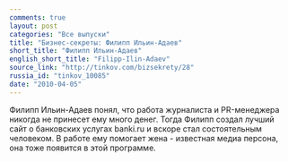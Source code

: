 ```yaml
---
comments: true
layout: post
categories: "Все выпуски"
title: "Бизнес-секреты: Филипп Ильин-Адаев"
short_title: "Филипп Ильин-Адаев"
english_short_title: "Filipp-Ilin-Adaev"
source_link: "http://tinkov.com/bizsekrety/28"
russia_id: "tinkov_10085"
date: "2010-04-05"
---
```

Филипп Ильин-Адаев понял, что работа журналиста и PR-менеджера никогда не принесет ему много денег. Тогда Филипп создал лучший сайт о банковских услугах banki.ru и вскоре стал состоятельным человеком. В работе ему помогает жена - известная медиа персона, она тоже появится в этой программе.

